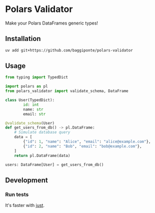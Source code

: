 # Polars Validator

Make your Polars DataFrames generic types!

## Installation

```bash
uv add git+https://github.com/baggiponte/polars-validator
```

## Usage

```python
from typing import TypedDict

import polars as pl
from polars_validator import validate_schema, DataFrame

class User(TypedDict):
        id: int
        name: str
        email: str

@validate_schema(User)
def get_users_from_db() -> pl.DataFrame:
    # Simulate database query
    data = [
        {"id": 1, "name": "Alice", "email": "alice@example.com"},
        {"id": 2, "name": "Bob", "email": "bob@example.com"},
    ]
    return pl.DataFrame(data)

users: DataFrame[User] = get_users_from_db()
```

## Development

### Run tests

It's faster with [just](https://just.systems).

